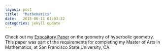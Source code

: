 ```yaml
---
layout: post
title:  "Mathematics"
date:   2015-06-11 01:03:32
categories: jekyll update
---
```


Check out my [Expository Paper]( /assets/staley_expository.pdf ) on the geometry of hyperbolic geometry. This paper was part of the requirements for completing my Master of Arts in Mathematics, at San Francisco State University, CA.
